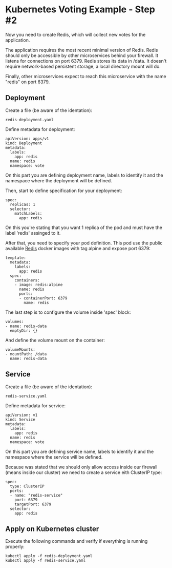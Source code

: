 Kubernetes Voting Example - Step #2
=========
Now you need to create Redis, which will collect new votes for the application.

The application requires the most recent minimal version of Redis. Redis should only be accessible by other microservices behind your firewall. It listens for connections on port 6379. Redis stores its data in /data. It doesn't require network-based persistent storage, a local directory mount will do.

Finally, other microservices expect to reach this microservice with the name "redis" on port 6379.


Deployment
-----
Create a file (be aware of the identation):

```
redis-deployment.yaml
```

Define metadata for deployment:
```
apiVersion: apps/v1
kind: Deployment
metadata:
  labels:
    app: redis
  name: redis
  namespace: vote
```
On this part you are defining deployment name, labels to identify it and the namespace where the deployment will be defined.

Then, start to define specification for your deployment:
```
spec:
  replicas: 1
  selector:
    matchLabels:
      app: redis
```

On this you're stating that you want 1 replica of the pod and must have the label 'redis' assinged to it.

After that, you need to specify your pod definition. This pod use the public available [Redis](https://hub.docker.com/_/redis) docker images with tag alpine and expose port 6379:

```
template:
  metadata:
    labels:
      app: redis
  spec:
    containers:
    - image: redis:alpine
      name: redis
      ports:
      - containerPort: 6379
        name: redis
```

The last step is to configure the volume inside 'spec' block:
```
volumes:
- name: redis-data
  emptyDir: {} 
```

And define the volume mount on the container:
```
volumeMounts:
- mountPath: /data
  name: redis-data
```

Service
-----

Create a file (be aware of the identation):

```
redis-service.yaml
```

Define metadata for service:
```
apiVersion: v1
kind: Service
metadata:
  labels:
    app: redis
  name: redis
  namespace: vote
```
On this part you are defining service name, labels to identify it and the namespace where the service will be defined.

Because was stated that we should only allow access inside our firewall (means inside our cluster) we need to create a service eith ClusterIP type:

```
spec:
  type: ClusterIP
  ports:
  - name: "redis-service"
    port: 6379
    targetPort: 6379
  selector:
    app: redis
```

Apply on Kubernetes cluster
-----

Execute the following commands and verify if everything is running properly:

```
kubectl apply -f redis-deployment.yaml
kubectl apply -f redis-service.yaml
```


